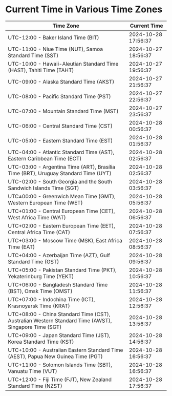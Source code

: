# Current Time in Various Time Zones

| Time Zone | Current Time |
|-----------|--------------|
| UTC-12:00 - Baker Island Time (BIT) | 2024-10-28 17:56:37 |
| UTC-11:00 - Niue Time (NUT), Samoa Standard Time (SST) | 2024-10-27 18:56:37 |
| UTC-10:00 - Hawaii-Aleutian Standard Time (HAST), Tahiti Time (TAHT) | 2024-10-27 19:56:37 |
| UTC-09:00 - Alaska Standard Time (AKST) | 2024-10-27 21:56:37 |
| UTC-08:00 - Pacific Standard Time (PST) | 2024-10-27 22:56:37 |
| UTC-07:00 - Mountain Standard Time (MST) | 2024-10-27 23:56:37 |
| UTC-06:00 - Central Standard Time (CST) | 2024-10-28 00:56:37 |
| UTC-05:00 - Eastern Standard Time (EST) | 2024-10-28 01:56:37 |
| UTC-04:00 - Atlantic Standard Time (AST), Eastern Caribbean Time (ECT) | 2024-10-28 02:56:37 |
| UTC-03:00 - Argentina Time (ART), Brasília Time (BRT), Uruguay Standard Time (UYT) | 2024-10-28 02:56:37 |
| UTC-02:00 - South Georgia and the South Sandwich Islands Time (SGT) | 2024-10-28 03:56:37 |
| UTC±00:00 - Greenwich Mean Time (GMT), Western European Time (WET) | 2024-10-28 05:56:37 |
| UTC+01:00 - Central European Time (CET), West Africa Time (WAT) | 2024-10-28 06:56:37 |
| UTC+02:00 - Eastern European Time (EET), Central Africa Time (CAT) | 2024-10-28 07:56:37 |
| UTC+03:00 - Moscow Time (MSK), East Africa Time (EAT) | 2024-10-28 08:56:37 |
| UTC+04:00 - Azerbaijan Time (AZT), Gulf Standard Time (GST) | 2024-10-28 09:56:37 |
| UTC+05:00 - Pakistan Standard Time (PKT), Yekaterinburg Time (YEKT) | 2024-10-28 10:56:37 |
| UTC+06:00 - Bangladesh Standard Time (BST), Omsk Time (OMST) | 2024-10-28 11:56:37 |
| UTC+07:00 - Indochina Time (ICT), Krasnoyarsk Time (KRAT) | 2024-10-28 12:56:37 |
| UTC+08:00 - China Standard Time (CST), Australian Western Standard Time (AWST), Singapore Time (SGT) | 2024-10-28 13:56:37 |
| UTC+09:00 - Japan Standard Time (JST), Korea Standard Time (KST) | 2024-10-28 14:56:37 |
| UTC+10:00 - Australian Eastern Standard Time (AEST), Papua New Guinea Time (PGT) | 2024-10-28 16:56:37 |
| UTC+11:00 - Solomon Islands Time (SBT), Vanuatu Time (VUT) | 2024-10-28 16:56:37 |
| UTC+12:00 - Fiji Time (FJT), New Zealand Standard Time (NZST) | 2024-10-28 17:56:37 |
